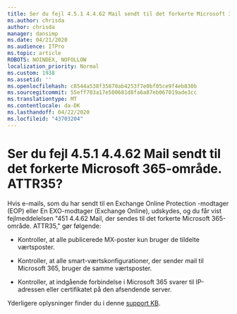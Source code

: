 ```yaml
---
title: Ser du fejl 4.5.1 4.4.62 Mail sendt til det forkerte Microsoft 365-område. ATTR35?
ms.author: chrisda
author: chrisda
manager: dansimp
ms.date: 04/21/2020
ms.audience: ITPro
ms.topic: article
ROBOTS: NOINDEX, NOFOLLOW
localization_priority: Normal
ms.custom: 1938
ms.assetid: ''
ms.openlocfilehash: c8544a538f35870ab4253f7e0bf05ce9f4eb830b
ms.sourcegitcommit: 55eff703a17e500681d8fa6a87eb067019ade3cc
ms.translationtype: MT
ms.contentlocale: da-DK
ms.lasthandoff: 04/22/2020
ms.locfileid: "43703204"
---
```

# <a name="are-you-seeing-error-451-4462-mail-sent-to-the-wrong-microsoft-365-region-attr35"></a>Ser du fejl 4.5.1 4.4.62 Mail sendt til det forkerte Microsoft 365-område. ATTR35?

Hvis e-mails, som du har sendt til en Exchange Online Protection -modtager (EOP) eller En EXO-modtager (Exchange Online), udskydes, og du får vist fejlmeddelelsen "451 4.4.62 Mail, der sendes til det forkerte Microsoft 365-område. ATTR35," gør følgende:

- Kontroller, at alle publicerede MX-poster kun bruger de tildelte værtsposter.

- Kontroller, at alle smart-værtskonfigurationer, der sender mail til Microsoft 365, bruger de samme værtsposter.

- Kontroller, at indgående forbindelse i Microsoft 365 svarer til IP-adressen eller certifikatet på den afsendende server.

Yderligere oplysninger finder du i denne [support KB](https://support.microsoft.com/help/4057301/attr35-response-code-when-mail-is-sent-to-eop-exo).
